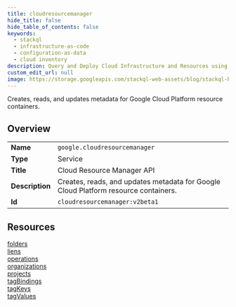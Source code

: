 ```yaml
---
title: cloudresourcemanager
hide_title: false
hide_table_of_contents: false
keywords:
  - stackql
  - infrastructure-as-code
  - configuration-as-data
  - cloud inventory
description: Query and Deploy Cloud Infrastructure and Resources using SQL
custom_edit_url: null
image: https://storage.googleapis.com/stackql-web-assets/blog/stackql-blog-post-featured-image.png
---
```

Creates, reads, and updates metadata for Google Cloud Platform resource containers.  
    

## Overview
<table><tbody>
<tr><td><b>Name</b></td><td><code>google.cloudresourcemanager</code></td></tr>
<tr><td><b>Type</b></td><td>Service</td></tr>
<tr><td><b>Title</b></td><td>Cloud Resource Manager API</td></tr>
<tr><td><b>Description</b></td><td>Creates, reads, and updates metadata for Google Cloud Platform resource containers.</td></tr>
<tr><td><b>Id</b></td><td><code>cloudresourcemanager:v2beta1</code></td></tr>
</tbody></table>

## Resources
<div class="row">
<div class="providerDocColumn">
<a href="/providers/google/cloudresourcemanager/folders/">folders</a><br />
<a href="/providers/google/cloudresourcemanager/liens/">liens</a><br />
<a href="/providers/google/cloudresourcemanager/operations/">operations</a><br />
<a href="/providers/google/cloudresourcemanager/organizations/">organizations</a><br />
</div>
<div class="providerDocColumn">
<a href="/providers/google/cloudresourcemanager/projects/">projects</a><br />
<a href="/providers/google/cloudresourcemanager/tagBindings/">tagBindings</a><br />
<a href="/providers/google/cloudresourcemanager/tagKeys/">tagKeys</a><br />
<a href="/providers/google/cloudresourcemanager/tagValues/">tagValues</a><br />
</div>
</div>
